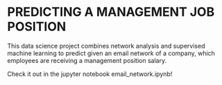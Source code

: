 # PREDICTING A MANAGEMENT JOB POSITION

This data science project combines network analysis and supervised machine learning to predict given an email network of a company, which employees are receiving a management position salary.

Check it out in the jupyter notebook email_network.ipynb!
